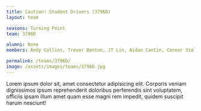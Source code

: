 ```yaml
---
title: Caution! Student Drivers (3796D)
layout: team

seasons: Turning Point
team: 3796D

alumni: None
members: Andy Collins, Trevor Benton, JT Lin, Aidan Cantin, Connor Violette, Evan Nagy, Jack McDannald, Molly Davidson

permalink: /teams/3796D/
image: /assets/images/teams/3796D.jpg
---
```


Lorem ipsum dolor sit, amet consectetur adipisicing elit. Corporis veniam dignissimos ipsum reprehenderit doloribus perferendis sint voluptatem, officiis ipsam illum amet quam esse magni rem impedit, quidem suscipit harum nesciunt!
